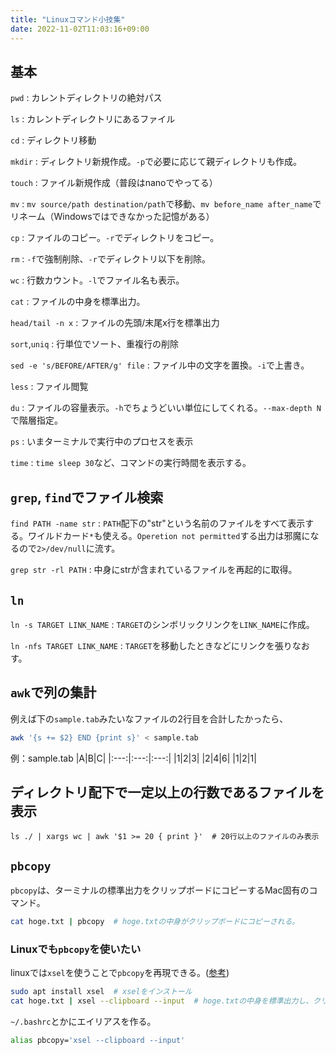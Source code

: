 ```yaml
---
title: "Linuxコマンド小技集"
date: 2022-11-02T11:03:16+09:00
---
```


## 基本
`pwd`
:	カレントディレクトリの絶対パス

`ls`
:	カレントディレクトリにあるファイル

`cd`
:	ディレクトリ移動

`mkdir`
:	ディレクトリ新規作成。`-p`で必要に応じて親ディレクトリも作成。

`touch`
:	ファイル新規作成（普段はnanoでやってる）

`mv`
:	`mv source/path destination/path`で移動、`mv before_name after_name`でリネーム（Windowsではできなかった記憶がある）

`cp`
:	ファイルのコピー。`-r`でディレクトリをコピー。

`rm`
:	`-f`で強制削除、`-r`でディレクトリ以下を削除。

`wc`
:	行数カウント。`-l`でファイル名も表示。

`cat`
:	ファイルの中身を標準出力。

`head/tail -n x`
:	ファイルの先頭/末尾x行を標準出力

`sort`,`uniq`
:	行単位でソート、重複行の削除

`sed -e 's/BEFORE/AFTER/g' file`
:	ファイル中の文字を置換。`-i`で上書き。

`less`
:	ファイル閲覧

`du`
:	ファイルの容量表示。`-h`でちょうどいい単位にしてくれる。`--max-depth N`で階層指定。

`ps`
:	いまターミナルで実行中のプロセスを表示

`time`
:	`time sleep 30`など、コマンドの実行時間を表示する。

## `grep`, `find`でファイル検索
`find PATH -name str`
:	`PATH`配下の"str"という名前のファイルをすべて表示する。ワイルドカード`*`も使える。`Operetion not permitted`する出力は邪魔になるので`2>/dev/null`に流す。

`grep str -rl PATH`
:	中身にstrが含まれているファイルを再起的に取得。

## `ln`
`ln -s TARGET LINK_NAME`
:	`TARGET`のシンボリックリンクを`LINK_NAME`に作成。

`ln -nfs TARGET LINK_NAME`
:	`TARGET`を移動したときなどにリンクを張りなおす。

## `awk`で列の集計
例えば下の`sample.tab`みたいなファイルの2行目を合計したかったら、
```sh
awk '{s += $2} END {print s}' < sample.tab
```

例：sample.tab
|A|B|C|
|:---:|:---:|:---:|
|1|2|3|
|2|4|6|
|1|2|1|

## ディレクトリ配下で一定以上の行数であるファイルを表示
```
ls ./ | xargs wc | awk '$1 >= 20 { print }'  # 20行以上のファイルのみ表示
```

## `pbcopy`
`pbcopy`は、ターミナルの標準出力をクリップボードにコピーするMac固有のコマンド。
```bash
cat hoge.txt | pbcopy  # hoge.txtの中身がクリップボードにコピーされる。
```

### Linuxでも`pbcopy`を使いたい
linuxでは`xsel`を使うことで`pbcopy`を再現できる。([参考](https://qiita.com/yoshikyoto/items/1676b925580717c0a443))
```bash
sudo apt install xsel  # xselをインストール
cat hoge.txt | xsel --clipboard --input  # hoge.txtの中身を標準出力し、クリップボードにコピー
```

`~/.bashrc`とかにエイリアスを作る。
```bash
alias pbcopy='xsel --clipboard --input'
```
